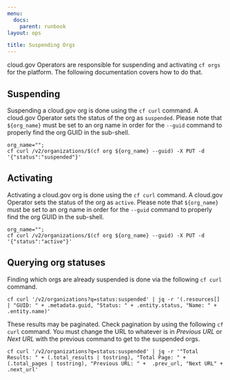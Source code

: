 ```yaml
---
menu:
  docs:
    parent: runbook
layout: ops

title: Suspending Orgs
---
```


cloud.gov Operators are responsible for suspending and activating `cf orgs` for
the platform. The following documentation covers how to do that.

## Suspending

Suspending a cloud.gov org is done using the `cf curl` command. A cloud.gov
Operator sets the status of the org as `suspended`. Please note that
`${org_name}` must be set to an org name in order for the `--guid` command to
properly find the org GUID in the sub-shell.

```shell
org_name="";
cf curl /v2/organizations/$(cf org ${org_name} --guid) -X PUT -d '{"status":"suspended"}'
```

## Activating

Activating a cloud.gov org is done using the `cf curl` command. A cloud.gov
Operator sets the status of the org as `active`. Please note that
`${org_name}` must be set to an org name in order for the `--guid` command to
properly find the org GUID in the sub-shell.


```shell
org_name="";
cf curl /v2/organizations/$(cf org ${org_name} --guid) -X PUT -d '{"status":"active"}'
```

## Querying org statuses

Finding which orgs are already suspended is done via the following `cf curl`
command.

```shell
cf curl '/v2/organizations?q=status:suspended' | jq -r '(.resources[] | "GUID: " + .metadata.guid, "Status: " + .entity.status, "Name: " + .entity.name)'
```

These results may be paginated. Check pagination by using the following
`cf curl` command. You must change the URL to whatever is in _Previous
URL_ or _Next URL_ with the previous command to get to the suspended orgs.

```shell
cf curl '/v2/organizations?q=status:suspended' | jq -r '"Total Results: " + (.total_results | tostring), "Total Page: " + (.total_pages | tostring), "Previous URL: " +  .prev_url, "Next URL" +  .next_url'
```
